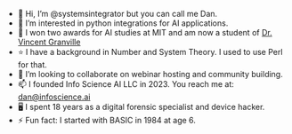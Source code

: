 - 👋 Hi, I’m @systemsintegrator but you can call me Dan.
- 👀 I’m interested in python integrations for AI applications.
- 🌱 I won two awards for AI studies at MIT and am now a student of [Dr. Vincent Granville](https://mltechniques.com/author/)
- ⭐ I have a background in Number and System Theory. I used to use Perl for that.
- 💞️ I’m looking to collaborate on webinar hosting and community building.
- 📫 I founded Info Science AI LLC in 2023. You reach me at: dan@infoscience.ai 
- 🖥️ I spent 18 years as a digital forensic specialist and device hacker.
- ⚡ Fun fact: I started with BASIC in 1984 at age 6.

<!---
systemsintegrator/systemsintegrator is a ✨ special ✨ repository because its `README.md` (this file) appears on your GitHub profile.
You can click the Preview link to take a look at your changes.
--->
